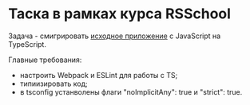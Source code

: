 # Таска в рамках курса RSSchool



Задача - смигрировать [исходное приложение](https://github.com/Pulya10c/news-JS) с JavaScript на TypeScript.

Главные требования:
- настроить Webpack и ESLint для работы с TS;
- типиизировать код;
- в tsconfig устанволены флаги "noImplicitAny": true и "strict": true.



